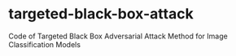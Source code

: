 # targeted-black-box-attack
Code of Targeted Black Box Adversarial Attack Method for Image Classification Models
